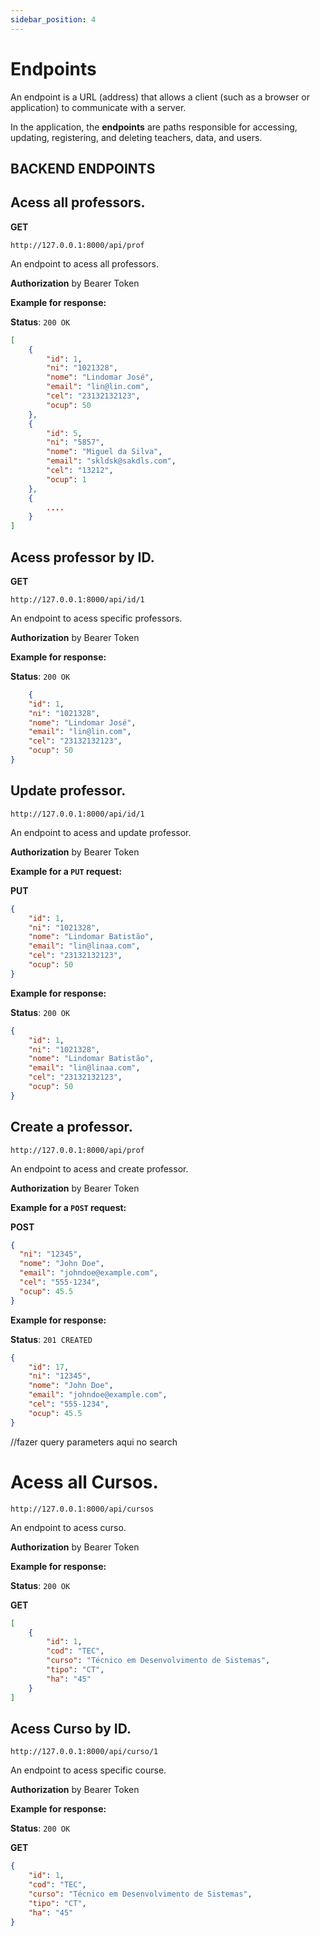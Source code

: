 ```yaml
---
sidebar_position: 4
---
```


# Endpoints

An endpoint is a URL (address) that allows a client (such as a browser or application) to communicate with a server. 

In the application, the **endpoints** are paths responsible for accessing, updating, registering, and deleting teachers, data, and users.

## BACKEND ENDPOINTS

## Acess all professors. 
**GET**
```curl
http://127.0.0.1:8000/api/prof
````

An endpoint to acess all professors. 

**Authorization** by Bearer Token 

**Example for response:** 

**Status**: ```200 OK```


````json
[
    {
        "id": 1,
        "ni": "1021328",
        "nome": "Lindomar José",
        "email": "lin@lin.com",
        "cel": "23132132123",
        "ocup": 50
    },
    {
        "id": 5,
        "ni": "5857",
        "nome": "Miguel da Silva",
        "email": "skldsk@sakdls.com",
        "cel": "13212",
        "ocup": 1
    },
    {
        ....
    }
]
````


## Acess professor by ID. 
**GET**
```curl
http://127.0.0.1:8000/api/id/1
````

An endpoint to acess specific professors. 

**Authorization** by Bearer Token 

**Example for response:** 

**Status**: ```200 OK```

````json
    {
    "id": 1,
    "ni": "1021328",
    "nome": "Lindomar José",
    "email": "lin@lin.com",
    "cel": "23132132123",
    "ocup": 50
}
````




## Update professor. 

```curl
http://127.0.0.1:8000/api/id/1
````

An endpoint to acess and update professor. 

**Authorization** by Bearer Token 


**Example for a ```PUT``` request:**  

**PUT**

````json
{
    "id": 1,
    "ni": "1021328",
    "nome": "Lindomar Batistão",
    "email": "lin@linaa.com",
    "cel": "23132132123",
    "ocup": 50
}
````

**Example for response:** 

**Status**: ```200 OK```

````json
{
    "id": 1,
    "ni": "1021328",
    "nome": "Lindomar Batistão",
    "email": "lin@linaa.com",
    "cel": "23132132123",
    "ocup": 50
}
````

## Create a professor. 
```curl
http://127.0.0.1:8000/api/prof
````

An endpoint to acess and create professor. 

**Authorization** by Bearer Token 

**Example for a ```POST``` request:**  

**POST**

````json
{
  "ni": "12345",
  "nome": "John Doe",
  "email": "johndoe@example.com",
  "cel": "555-1234",
  "ocup": 45.5
}
````

**Example for response:** 

**Status**: ```201 CREATED```

````json
{
    "id": 17,
    "ni": "12345",
    "nome": "John Doe",
    "email": "johndoe@example.com",
    "cel": "555-1234",
    "ocup": 45.5
}
````

//fazer query parameters aqui no search


# Acess all Cursos. 

```curl
http://127.0.0.1:8000/api/cursos
````

An endpoint to acess curso. 

**Authorization** by Bearer Token 

**Example for response:** 

**Status**: ```200 OK```

**GET**

````json
[
    {
        "id": 1,
        "cod": "TEC",
        "curso": "Técnico em Desenvolvimento de Sistemas",
        "tipo": "CT",
        "ha": "45"
    }
]
````

## Acess Curso by ID. 


```curl
http://127.0.0.1:8000/api/curso/1
````

An endpoint to acess specific course. 

**Authorization** by Bearer Token 

**Example for response:** 

**Status**: ```200 OK```

**GET**

````json
{
    "id": 1,
    "cod": "TEC",
    "curso": "Técnico em Desenvolvimento de Sistemas",
    "tipo": "CT",
    "ha": "45"
}
````
